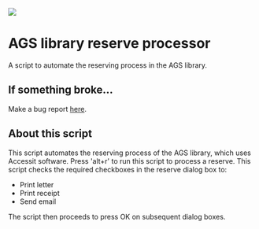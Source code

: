 ![](https://learn.microsoft.com/en-us/windows/apps/design/style/images/segoe-mdl/ec5b.png)

# AGS library reserve processor
A script to automate the reserving process in the AGS library.

## If something broke...
Make a bug report [here](../../issues/new?template=bug_report.yml).

## About this script
This script automates the reserving process of the AGS library, which uses Accessit software.
Press 'alt+r' to run this script to process a reserve.
This script checks the required checkboxes in the reserve dialog box to:
-	Print letter
-	Print receipt
-	Send email

The script then proceeds to press OK on subsequent dialog boxes.
